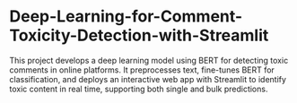 # Deep-Learning-for-Comment-Toxicity-Detection-with-Streamlit
This project develops a deep learning model using BERT for detecting toxic comments in online platforms. It preprocesses text, fine-tunes BERT for classification, and deploys an interactive web app with Streamlit to identify toxic content in real time, supporting both single and bulk predictions.
